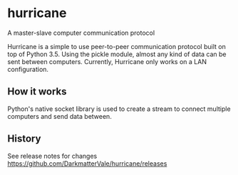 # hurricane
A master-slave computer communication protocol

Hurricane is a simple to use peer-to-peer communication protocol built on top of Python 3.5. Using the pickle module, almost any kind of data can be sent between computers. Currently, Hurricane only works on a LAN configuration.

## How it works

Python's native socket library is used to create a stream to connect multiple computers and send data between.

## History

See release notes for changes https://github.com/DarkmatterVale/hurricane/releases

